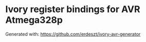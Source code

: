 # Ivory register bindings for AVR Atmega328p

Generated with: https://github.com/erdeszt/ivory-avr-generator
